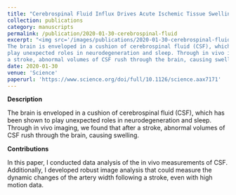 ```yaml
---
title: "Cerebrospinal Fluid Influx Drives Acute Ischemic Tissue Swelling"
collection: publications
category: manuscripts
permalink: /publication/2020-01-30-cerebrospinal-fluid
excerpt: "<img src='/images/publications/2020-01-30-cerebrospinal-fluid.gif' width='600'><br/><br/>
The brain is enveloped in a cushion of cerebrospinal fluid (CSF), which has been shown to
play unexpected roles in neurodegeneration and sleep. Through in vivo imaging, we found that after
a stroke, abnormal volumes of CSF rush through the brain, causing swelling."
date: 2020-01-30
venue: 'Science'
paperurl: 'https://www.science.org/doi/full/10.1126/science.aax7171'
---
```


**Description**

The brain is enveloped in a cushion of cerebrospinal fluid (CSF), which has been shown to play
unexpected roles in neurodegeneration and sleep. Through in vivo imaging, we found that after a
stroke, abnormal volumes of CSF rush through the brain, causing swelling.

**Contributions**

In this paper, I conducted data analysis of the in vivo measurements of CSF. Additionally, I
developed robust image analysis that could measure the dynamic changes of the artery width
following a stroke, even with high motion data.
